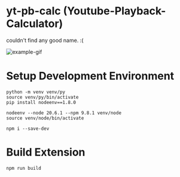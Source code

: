 # yt-pb-calc (Youtube-Playback-Calculator)

couldn't find any good name. :(

![example-gif](https://raw.githubusercontent.com/kurtnettle/yt-pb-calc/main/assets/example.gif)

# Setup Development Environment 
```
python -m venv venv/py
source venv/py/bin/activate
pip install nodeenv==1.8.0

nodeenv --node 20.6.1 --npm 9.8.1 venv/node
source venv/node/bin/activate

npm i --save-dev
```

# Build Extension
```
npm run build
```

